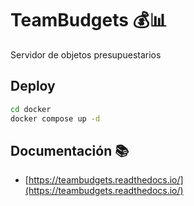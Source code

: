 # TeamBudgets 💰📊

Servidor de objetos presupuestarios 

## Deploy

```bash
cd docker
docker compose up -d
```

## Documentación 📚

* [https://teambudgets.readthedocs.io/](https://teambudgets.readthedocs.io/) 
